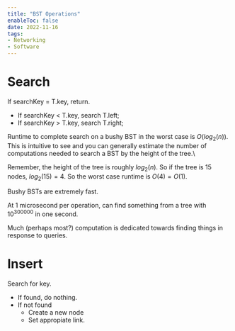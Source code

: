 ```yaml
---
title: "BST Operations"
enableToc: false
date: 2022-11-16
tags:
- Networking
- Software
---
```


# Search

If searchKey = T.key, return.
- If searchKey < T.key, search T.left;
- If searchKey > T.key, search T.right;

Runtime to complete search on a bushy BST in the worst case is $O(log_2(n))$. This is intuitive to see and you can generally estimate the number of computations needed to search a BST by the height of the tree.\

Remember, the height of the tree is roughly $log_2(n)$. So if the tree is 15 nodes, $log_2(15) = 4$. So the worst case runtime is $O(4) = O(1)$.

Bushy BSTs are extremely fast.

At 1 microsecond per operation, can find something from a tree with $10^300000$ in one second. 

Much (perhaps most?) computation is dedicated towards finding things in response to queries. 

# Insert 

Search for key. 
- If found, do nothing.
- If not found 
  - Create a new node
  - Set appropiate link. 

